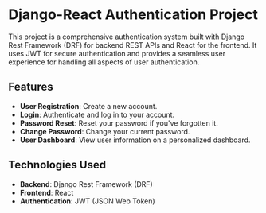 # Django-React Authentication Project

This project is a comprehensive authentication system built with Django Rest Framework (DRF) for backend REST APIs and React for the frontend. It uses JWT for secure authentication and provides a seamless user experience for handling all aspects of user authentication.

## Features

- **User Registration**: Create a new account.
- **Login**: Authenticate and log in to your account.
- **Password Reset**: Reset your password if you've forgotten it.
- **Change Password**: Change your current password.
- **User Dashboard**: View user information on a personalized dashboard.

## Technologies Used

- **Backend**: Django Rest Framework (DRF)
- **Frontend**: React
- **Authentication**: JWT (JSON Web Token)

